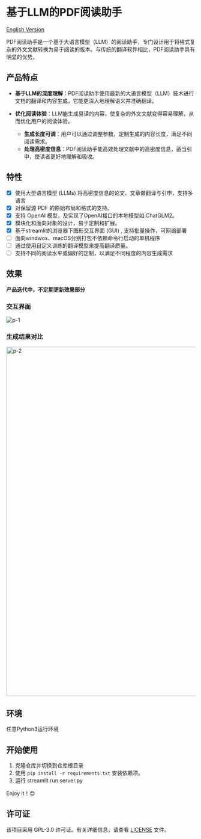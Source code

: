 # 基于LLM的PDF阅读助手

[English Version](README.md)


PDF阅读助手是一个基于大语言模型（LLM）的阅读助手，专门设计用于将格式复杂的外文文献转换为易于阅读的版本。与传统的翻译软件相比，PDF阅读助手具有明显的优势。

## 产品特点

- **基于LLM的深度理解**：PDF阅读助手使用最新的大语言模型（LLM）技术进行文档的翻译和内容生成，它能更深入地理解语义并准确翻译。

- **优化阅读体验**：LLM能生成易读的内容，使复杂的外文文献变得容易理解，从而优化用户的阅读体验。
    - **生成长度可调**：用户可以通过调整参数，定制生成的内容长度，满足不同阅读需求。
    - **处理高密度信息**：PDF阅读助手能高效处理文献中的高密度信息，适当引申，使读者更好地理解和吸收。
## 特性

- [X] 使用大型语言模型 (LLMs) 将高密度信息的论文、文章做翻译与引申，支持多语言
- [X] 对保留源 PDF 的原始布局和格式的支持。
- [X] 支持 OpenAI 模型，及实现了OpenAI接口的本地模型如:ChatGLM2。
- [X] 模块化和面向对象的设计，易于定制和扩展。
- [x] 基于streamlit的浏览器下图形交互界面 (GUI) , 支持批量操作，可网络部署
- [ ] 面向windwos、macOS分别打包不依赖命令行启动的单机程序
- [ ] 通过使用自定义训练的翻译模型来提高翻译质量。
- [ ] 支持不同的阅读水平或偏好的定制，以满足不同程度的内容生成需求

## 效果
**产品迭代中，不定期更新效果部分**

### 交互界面
![p-1](https://github.com/SUSTYuxiao/PdfTranslator/assets/25291804/08a2e6c5-ad27-44b8-a2d3-cc023ae26626)

### 生成结果对比
<img width="929" alt="p-2" src="https://github.com/SUSTYuxiao/PdfTranslator/assets/25291804/a31ba05a-48a2-4e1b-968d-975de8713839">

## 环境
任意Python3运行环境

## 开始使用
1. 克隆仓库并切换到仓库根目录
2. 使用 `pip install -r requirements.txt` 安装依赖项。
3. 运行 streamlit run server.py

Enjoy it！😊

## 许可证

该项目采用 GPL-3.0 许可证。有关详细信息，请查看 [LICENSE](LICENSE) 文件。

